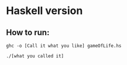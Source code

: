 # Haskell version

## How to run:

```
ghc -o [Call it what you like] gameOfLife.hs
```

```
./[what you called it]
```
